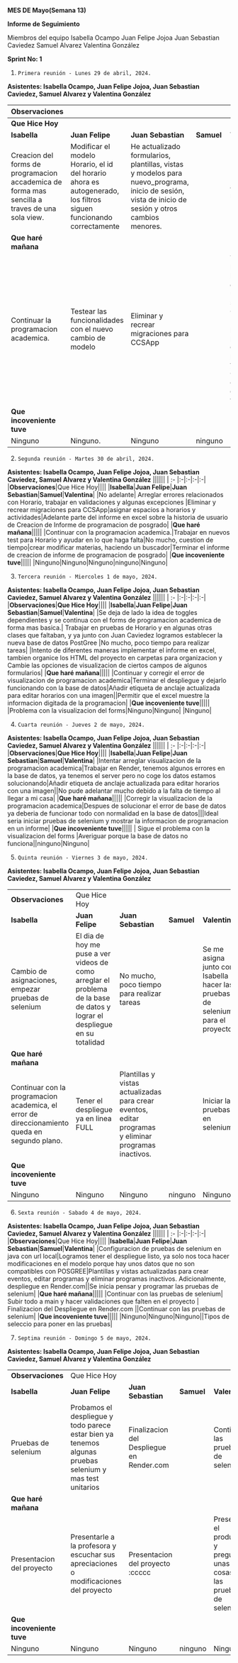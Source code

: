 **MES DE Mayo(Semana 13)** 

**Informe de Seguimiento** 

Miembros del equipo
Isabella Ocampo
Juan Felipe Jojoa
Juan Sebastian Caviedez
Samuel Alvarez
Valentina González

**Sprint No: 1**

1.     Primera reunión - Lunes 29 de abril, 2024. 

**Asistentes: Isabella Ocampo, Juan Felipe Jojoa, Juan Sebastian Caviedez, Samuel Alvarez y Valentina González**

|Observaciones|                                                              |                                                              |            |                                                            |
| :- |:-|:-|:-|:-|
| **Que Hice Hoy**                                             |||||
|**Isabella**|**Juan Felipe**|**Juan Sebastian**|**Samuel**|**Valentina**|
|Creacion del forms de programacion accademica de forma mas sencilla a traves de una sola view.|Modificar el modelo Horario, el id del horario ahora es autogenerado, los filtros siguen funcionando correctamente|He actualizado formularios, plantillas, vistas y modelos para nuevo_programa, inicio de sesión, vista de inicio de sesión y otros cambios menores.||No pude adelantar  mucho|
|**Que haré mañana**|||||
|Continuar la programacion academica.|Testear las  funcionalidades con el nuevo cambio de modelo|Eliminar y recrear  migraciones para CCSApp|            |Terminar las historias de usuario sobre Crear Informe para programa de posgrado y Cambiar campos que se visualizan|
|**Que incoveniente tuve**|||||
|Ninguno|Ninguno.| Ninguno |ninguno|Ninguno|


2.     Segunda reunión - Martes 30 de abril, 2024. 


**Asistentes: Isabella Ocampo, Juan Felipe Jojoa, Juan Sebastian Caviedez, Samuel Alvarez y Valentina González**
||||||
| :- |:-|:-|:-|:-|
|**Observaciones**|Que Hice Hoy||||
|**Isabella**|**Juan Felipe**|**Juan Sebastian**|**Samuel**|**Valentina**|
|No adelante| Arreglar errores  relacionados con Horario, trabajar en validaciones y algunas excepciones |Eliminar y recrear  migraciones para CCSApp|asignar espacios a horarios y actividades|Adelante parte del  informe en excel sobre la historia de usuario de Creacion de Informe de  programacion de posgrado|
|**Que haré mañana**|||||
|Continuar con la programacion academica.|Trabajar en nuevos  test para Horario y ayudar en lo que haga falta|No mucho, cuestion de  tiempo|crear modificar materias, haciendo un buscador|Terminar el informe  de creacion de informe de programacion de posgrado|
|**Que incoveniente tuve**|||||
|Ninguno|Ninguno|Ninguno|ninguno|Ninguno|

3.     Tercera reunión - Miercoles 1 de mayo, 2024. 


**Asistentes: Isabella Ocampo, Juan Felipe Jojoa, Juan Sebastian Caviedez, Samuel Alvarez y Valentina González**
||||||
| :- |:-|:-|:-|:-|
|**Observaciones**|**Que Hice Hoy**||||
|**Isabella**|**Juan Felipe**|**Juan Sebastian**|**Samuel**|**Valentina**|
|Se deja de lado la idea de toggles dependientes y se continua con el forms de programacion academica de forma mas basica.| Trabajar en pruebas  de Horario y en algunas otras clases que faltaban, y ya junto con Juan  Caviedez logramos establecer la nueva base de datos PostGree |No mucho, poco tiempo  para realizar tareas|  |Intento de  diferentes maneras implementar el informe en excel, tambien organice los  HTML del proyecto en carpetas para organizacion y Cambie las opciones de  visualizacion de ciertos campos de algunos formularios|
|**Que haré mañana**|||||
|Continuar y corregir el error de visualizacion de programacion academica|Terminar el  despliegue y dejarlo funcionando con la base de datos|Añadir etiqueta de  anclaje actualizada para editar horarios con una imagen||Permitir que el excel  muestre la informacion digitada de la programacion|
|**Que incoveniente tuve**|||||
|Problema con la visualizacion del forms|Ninguno|Ninguno|            |Ninguno|

4.     Cuarta reunión - Jueves 2 de mayo, 2024. 


**Asistentes: Isabella Ocampo, Juan Felipe Jojoa, Juan Sebastian Caviedez, Samuel Alvarez y Valentina González**
||||||
| :- |:-|:-|:-|:-|
|**Observaciones**|**Que Hice Hoy**||||
|**Isabella**|**Juan Felipe**|**Juan Sebastian**|**Samuel**|**Valentina**|
|Intentar arreglar visualizacion de la programacion academica|Trabajar en Render,  tenemos algunos errores en la base de datos, ya tenemos el server pero no  coge los datos estamos solucionando|Añadir etiqueta de  anclaje actualizada para editar horarios con una imagen||No pude adelantar  mucho debido a la falta de tiempo al llegar a mi casa|
|**Que haré mañana**|||||
|Corregir la visualizacion de la programacion academica|Despues de solucionar  el error de base de datos ya deberia de funcionar todo con normalidad en la  base de datos|||Ideal seria iniciar  pruebas de selenium y mostrar la informacion de programacion en un  informe|
|**Que incoveniente tuve**|||||
| Sigue el problema con la visualizacion del forms |Averiguar porque la  base de datos no funciona||ninguno|Ninguno|


5.     Quinta reunión - Viernes 3 de mayo, 2024. 

**Asistentes: Isabella Ocampo, Juan Felipe Jojoa, Juan Sebastian Caviedez, Samuel Alvarez y Valentina González**

||||||
| :- |:-|:-|:-|:-|
|**Observaciones**|Que Hice Hoy||||
|**Isabella**|**Juan Felipe**|**Juan Sebastian**|**Samuel**|**Valentina**|
|Cambio de asignaciones, empezar pruebas de selenium|El dia de hoy me puse  a ver videos de como arreglar el problema de la base de datos y lograr el  despliegue en su totalidad|No mucho, poco tiempo  para realizar tareas|  |Se me asigna junto  con Isabella hacer las pruebas de selenium para el proyecto|
|**Que haré mañana**|||||
|Continuar con la programacion academica, el error de direccionamiento queda en segundo plano.|Tener el despliegue  ya en linea FULL|Plantillas y vistas  actualizadas para crear eventos, editar programas y eliminar programas  inactivos.|            |Iniciar las pruebas  en selenium|
|**Que incoveniente tuve**|||||
|Ninguno|Ninguno|Ninguno|ninguno|Ninguno|

6.     Sexta reunión - Sabado 4 de mayo, 2024. 


**Asistentes: Isabella Ocampo, Juan Felipe Jojoa, Juan Sebastian Caviedez, Samuel Alvarez y Valentina González**
||||||
| :- |:-|:-|:-|:-|
|**Observaciones**|Que Hice Hoy||||
|**Isabella**|**Juan Felipe**|**Juan Sebastian**|**Samuel**|**Valentina**|
|Configuracion de pruebas de selenium en java con url local|Logramos tener el  despliegue listo, ya solo nos toca hacer modificaciones en el modelo porque  hay unos datos que no son compatibles con POSGREE|Plantillas y vistas  actualizadas para crear eventos, editar programas y eliminar programas  inactivos. Adicionalmente, despliegue en Render.com||Se inicia pensar y  programar las pruebas de selenium|
|**Que haré mañana**|||||
|Continuar con las pruebas de selenium| Subir todo a main y  hacer validaciones que falten en el proyecto | Finalizacion del  Despliegue en Render.com ||Continuar con las  pruebas de selenium|
|**Que incoveniente tuve**|||||
|Ninguno|Ninguno|Ninguno||Tipos de seleccio  para poner en las pruebas|


7.     Septima reunión - Domingo 5 de mayo, 2024. 

**Asistentes: Isabella Ocampo, Juan Felipe Jojoa, Juan Sebastian Caviedez, Samuel Alvarez y Valentina González**

||||||
| :- |:-|:-|:-|:-|
|**Observaciones**|Que Hice Hoy||||
|**Isabella**|**Juan Felipe**|**Juan Sebastian**|**Samuel**|**Valentina**|
| Pruebas de selenium       |Probamos el  despliegue y todo parece estar bien ya tenemos algunas pruebas selenium y mas  test unitarios|Finalizacion del  Despliegue en Render.com|  |Continue las pruebas  de selenium|
|**Que haré mañana**|||||
|Presentacion del proyecto|Presentarle a la  profesora y escuchar sus apreciaciones o modificaciones del proyecto|Presentacion del  proyecto :ccccc||Presentar el producto  y preguntar unas cosas de las pruebas de selenium|
|**Que incoveniente tuve**|||||
|Ninguno|Ninguno|Ninguno|ninguno|Ninguno|

